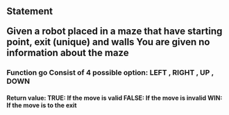 <h2> Statement

Given a robot placed in a maze that have starting point, exit (unique) and walls
You are given no information about the maze

<h3> Function go
Consist of 4 possible option: LEFT , RIGHT , UP , DOWN
<h4> Return value:
TRUE: If the move is valid
FALSE: If the move is invalid
WIN: If the move is to the exit


